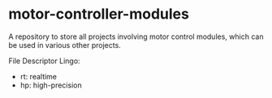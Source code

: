 # motor-controller-modules

A repository to store all projects involving motor control modules, which can be used in various other projects.

File Descriptor Lingo:
- rt: realtime
- hp: high-precision
